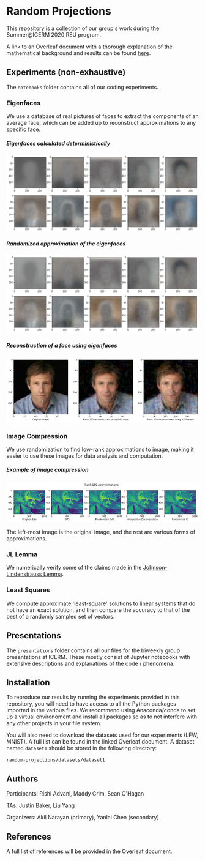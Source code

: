 # Random Projections
This repository is a collection of our group's work during the Summer@ICERM 2020 REU program.

A link to an Overleaf document with a thorough explanation of the mathematical background and results can be found [here](https://www.overleaf.com/read/ffnmgtrbbkhz).

## Experiments (non-exhaustive)
The `notebooks` folder contains all of our coding experiments.

### Eigenfaces
We use a database of real pictures of faces to extract the components of an average face, which can be added up to reconstruct approximations to any specific face.

##### Eigenfaces calculated deterministically
![Deterministic Eigenfaces](examples/eigenfaces/deterministic_eigenfaces.png)

##### Randomized approximation of the eigenfaces
![Randomized_Eigenfaces](examples/eigenfaces/randomized_eigenfaces.png)

##### Reconstruction of a face using eigenfaces
![Eigenface Reconstruction](examples/eigenfaces/eigenface_reconstruction.png)

### Image Compression
We use randomization to find low-rank approximations to image, making it easier to use these images for data analysis and computation.

##### Example of image compression
![Eigenface Reconstruction](examples/image_compression/image_compression.png)

The left-most image is the original image, and the rest are various forms of approximations.

### JL Lemma
We numerically verify some of the claims made in the [Johnson-Lindenstrauss Lemma](https://en.wikipedia.org/wiki/Johnson%E2%80%93Lindenstrauss_lemma).

### Least Squares
We compute approximate 'least-square' solutions to linear systems that do not have an exact solution, and then compare the accuracy to that of the best of a randomly sampled set of vectors.

## Presentations
The `presentations` folder contains all our files for the biweekly group presentations at ICERM. These mostly consist of Jupyter notebooks with extensive descriptions and explanations of the code / phenomena.

## Installation
To reproduce our results by running the experiments provided in this repository, you will need to have access to all the Python packages imported in the various files. We recommend using Anaconda/conda to set up a virtual environoment and install all packages so as to not interfere with any other projects in your file system.

You will also need to download the datasets used for our experiments (LFW, MNIST). A full list can be found in the linked Overleaf document. A dataset named `dataset1` should be stored in the following directory:

    random-projections/datasets/dataset1

## Authors
Participants: Rishi Advani, Maddy Crim, Sean O'Hagan

TAs: Justin Baker, Liu Yang

Organizers: Akil Narayan (primary), Yanlai Chen (secondary)

## References
A full list of references will be provided in the Overleaf document.
